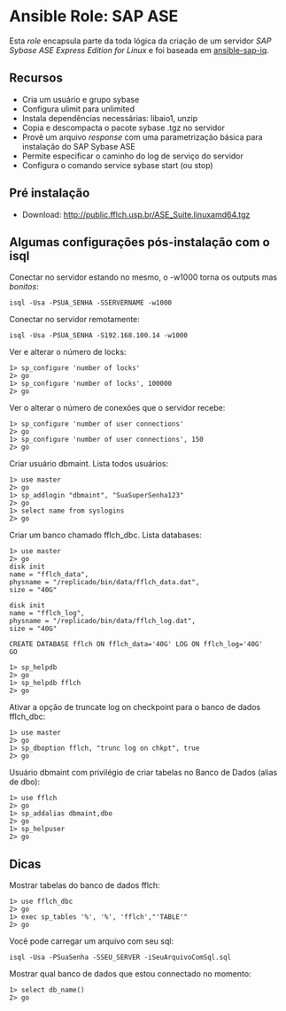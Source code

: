# Ansible Role: SAP ASE

Esta *role* encapsula parte da toda lógica da criação de um servidor
*SAP Sybase ASE Express Edition for Linux* e foi baseada em [ansible-sap-iq](https://github.com/andrewrothstein/ansible-sap-iq).

## Recursos
 
 - Cria um usuário e grupo sybase
 - Configura ulimit para unlimited
 - Instala dependências necessárias: libaio1, unzip
 - Copia e descompacta o pacote sybase .tgz no servidor
 - Provê um arquivo *response* com uma parametrização básica para instalação do SAP Sybase ASE
 - Permite especificar o caminho do log de serviço do servidor
 - Configura o comando service sybase start (ou stop)

## Pré instalação

 - Download: http://public.fflch.usp.br/ASE_Suite.linuxamd64.tgz

## Algumas configurações pós-instalação com o isql

Conectar no servidor estando no mesmo, o -w1000 torna os outputs 
mas *bonitos*:

    isql -Usa -PSUA_SENHA -SSERVERNAME -w1000

Conectar no servidor remotamente:

    isql -Usa -PSUA_SENHA -S192.168.100.14 -w1000

Ver e alterar o número de locks:

    1> sp_configure 'number of locks'
    2> go
    1> sp_configure 'number of locks', 100000 
    2> go
    
Ver o alterar o número de conexões que o servidor recebe:

    1> sp_configure 'number of user connections'
    2> go
    1> sp_configure 'number of user connections', 150
    2> go

Criar usuário dbmaint. Lista todos usuários:

    1> use master
    2> go
    1> sp_addlogin "dbmaint", "SuaSuperSenha123"
    2> go
    1> select name from syslogins
    2> go

Criar um banco chamado fflch_dbc. Lista databases:

    1> use master
    2> go
    disk init 
    name = "fflch_data", 
    physname = "/replicado/bin/data/fflch_data.dat", 
    size = "40G"

    disk init
    name = "fflch_log", 
    physname = "/replicado/bin/data/fflch_log.dat", 
    size = "40G"

    CREATE DATABASE fflch ON fflch_data='40G' LOG ON fflch_log='40G'
    GO

    1> sp_helpdb	
    2> go
    1> sp_helpdb fflch	
    2> go

Ativar a opção de truncate log on checkpoint para o banco de dados fflch_dbc:

    1> use master
    2> go
    1> sp_dboption fflch, "trunc log on chkpt", true
    2> go
    
Usuário dbmaint com privilégio de criar tabelas no Banco de Dados (alias de dbo):

    1> use fflch
    2> go
    1> sp_addalias dbmaint,dbo
    2> go
    1> sp_helpuser
    2> go

## Dicas

Mostrar tabelas do banco de dados fflch:

    1> use fflch_dbc
    2> go
    1> exec sp_tables '%', '%', 'fflch',"'TABLE'"
    2> go

Você pode carregar um arquivo com seu sql:

    isql -Usa -PSuaSenha -SSEU_SERVER -iSeuArquivoComSql.sql

Mostrar qual banco de dados que estou connectado no momento:

    1> select db_name()
    2> go
